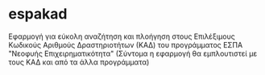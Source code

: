 # espakad
Εφαρμογή για εύκολη αναζήτηση και πλοήγηση στους Επιλέξιμους Κωδικούς Αριθμούς Δραστηριοτήτων (ΚΑΔ) του προγράμματος ΕΣΠΑ "Νεοφυής Επιχειρηματικότητα" (Σύντομα η εφαρμογή θα εμπλουτιστεί με τους ΚΑΔ και από τα άλλα προγράμματα)
